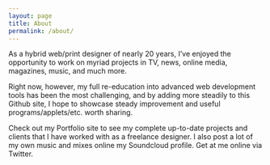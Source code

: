 ```yaml
---
layout: page
title: About
permalink: /about/
---
```


As a hybrid web/print designer of nearly 20 years, I’ve enjoyed the opportunity to work on myriad projects in TV, news, online media, magazines, music, and much more.

Right now, however, my full re-education into advanced web development tools has been the most challenging, and by adding more steadily to this Github site, I hope to showcase steady improvement and useful programs/applets/etc. worth sharing.

Check out my Portfolio site to see my complete up-to-date projects and clients that I have worked with as a freelance designer. I also post a lot of my own music and mixes online my Soundcloud profile. Get at me online via Twitter.

